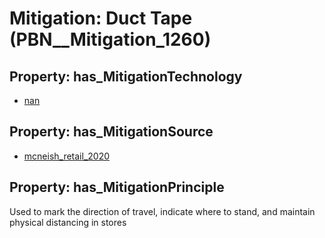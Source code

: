# Mitigation: __Duct Tape__ (PBN__Mitigation_1260)

## Property: has_MitigationTechnology

* [nan](../Technology/PBN__Technology_22)

## Property: has_MitigationSource

* [mcneish_retail_2020](../Article/PBN__Article_159)

## Property: has_MitigationPrinciple

Used to mark the direction of travel, indicate where to stand, and maintain physical distancing in stores

